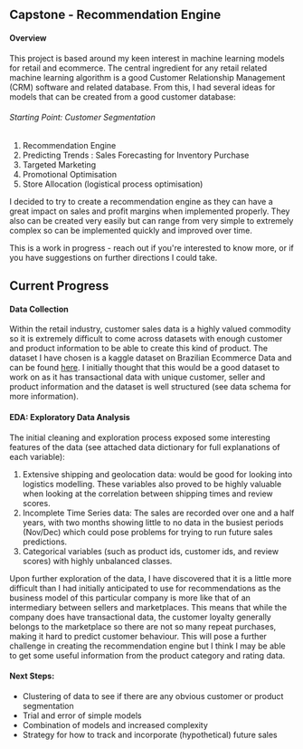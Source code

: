 ## Capstone - Recommendation Engine

#### Overview

  This project is based around my keen interest in machine learning models for retail and ecommerce. The central ingredient for any retail related machine learning algorithm is a good Customer Relationship Management (CRM) software and related database. 
From this, I had several ideas for models that can be created from a good customer database:

###### Starting Point: Customer Segmentation

1. Recommendation Engine
2. Predicting Trends : Sales Forecasting for Inventory Purchase
3. Targeted Marketing
4. Promotional Optimisation
5. Store Allocation (logistical process optimisation)

  I decided to try to create a recommendation engine as they can have a great impact on sales and profit margins when implemented properly. They also can be created very easily but can range from very simple to extremely complex so can be implemented quickly and improved over time.

  This is a work in progress - reach out if you're interested to know more, or if you have suggestions on further directions I could take.

## Current Progress

#### Data Collection

  Within the retail industry, customer sales data is a highly valued commodity so it is extremely difficult to come across datasets with enough customer and product information to be able to create this kind of product.
  The dataset I have chosen is a kaggle dataset on Brazilian Ecommerce Data and can be found [here](https://www.kaggle.com/olistbr/brazilian-ecommerce).
  I initially thought that this would be a good dataset to work on as it has transactional data with unique customer, seller and product information and the dataset is well structured (see data schema for more information).
 
#### EDA: Exploratory Data Analysis
  The initial cleaning and exploration process exposed some interesting features of the data (see attached data dictionary for full explanations of each variable):
  1. Extensive shipping and geolocation data: would be good for looking into logistics modelling. These variables also proved to be highly valuable when looking at the correlation between shipping times and review scores. 
  2. Incomplete Time Series data: The sales are recorded over one and a half years, with two months showing little to no data in the busiest periods (Nov/Dec) which could pose problems for trying to run future sales predictions.
  3. Categorical variables (such as product ids, customer ids, and review scores) with highly unbalanced classes.
  
  Upon further exploration of the data, I have discovered that it is a little more difficult than I had initially anticipated to use for recommendations as the business model of this particular company is more like that of an intermediary between sellers and marketplaces. This means that while the company does have transactional data, the customer loyalty generally belongs to the marketplace so there are not so many repeat purchases, making it hard to predict customer behaviour. 
  This will pose a further challenge in creating the recommendation engine but I think I may be able to get some useful information from the product category and rating data.
  
#### Next Steps:
* Clustering of data to see if there are any obvious customer or product segmentation
* Trial and error of simple models
* Combination of models and increased complexity
* Strategy for how to track and incorporate (hypothetical) future sales
